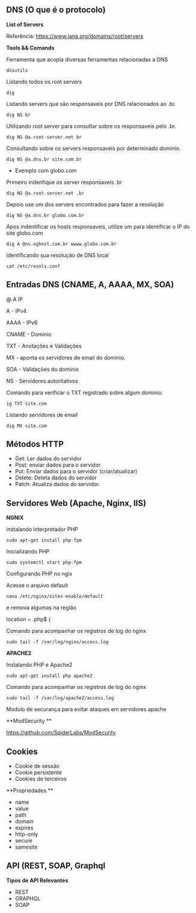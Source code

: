 ## DNS (O que é o protocolo)

**List of Servers**

Referência: https://www.iana.org/domains/root/servers

**Tools && Comands**

Ferramenta que acopla diversas ferramentas relacionadas a DNS

`dnsutils`

Listando todos os root servers

`dig`
 
Listando servers que são responsaveis por DNS relacionados ao .br.
 
`dig NS br`

Utilizando root server para consultar sobre os responsaveis pelo .br.

`dig NS @a.root-server.net br`

Consultando sobre os servers responsaveis por determinado dominio.

`dig NS @a.dns.br site.com.br`

- Exemplo com globo.com

Primeiro indenfique os server responsaveis .br

`dig NS @a.root-server.net .br`

Depois use um dos servers encontrados para fazer a resolução

`dig NS @a.dns.br globo.com.br`

Apos indentificar os hosts responsaveis, utilize um para identificar o IP do site globo.com

`dig A @ns.oghost.com.br wwww.globo.com.br`

Identificando sua resolução de DNS local

`cat /etc/resolv.conf`

## Entradas DNS (CNAME, A, AAAA, MX, SOA)

@  A IP

A - IPv4

AAAA - IPv6

CNAME - Dominio

TXT - Anotações e Validações

MX - aponta os servidores de email do dominio.

SOA - Validações do dominio

NS - Servidores autoritativos

Comando para verificar o TXT registrado sobre algum dominio.

`ig TXT site.com`

Listando servidores de email

`dig MX site.com`



## Métodos HTTP

- Get: Ler dados do servidor
- Post: enviar dados para o servidor
- Put: Enviar dados para o servidor (criar/atualizar)
- Delete: Deleta dados do servidor
- Patch: Atualiza dados do servidor.

## Servidores Web (Apache, Nginx, IIS)

**NGNIX**

instalando interpretador PHP 

`sudo apt-get install php-fpm`

Inicializando PHP

`sudo systemctl start php-fpm`

Configurando PHP no ngix

Acesse o arquivo default

`nano /etc/nginx/sites-enable/default`

e remova algumas na região 

location ~ \.php$ {

Comando para acompanhar os registros de log do nginx

`sudo tail -f /var/log/nginx/access.log`

**APACHE2**

Instalando PHP e Apache2 

`sudo apt-get install php apache2`

Comando para acompanhar os registros de log do nginx

`sudo tail -f /var/log/apache2/access.log`

Modulo de securança para evitar ataques em servidores apache

**ModSecurity **

https://github.com/SpiderLabs/ModSecurity




## Cookies

- Cookie de sessão
- Cookie persistente
- Cookies de terceiros

**Propriedades **

- name
- value
- path
- domain
- expires
- http-only
- secure
- samesite

## API (REST, SOAP, Graphql

**Tipos de API Relevantes**

- REST
- GRAPHQL
- SOAP





